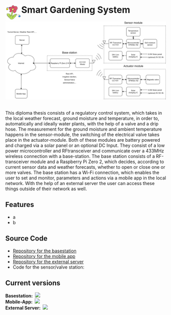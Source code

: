 # <img align="left" src="https://github.com/Bernd-H/SmartGardeningSystem/blob/main/Pictures/SmartSelect_20220403-142708_PENUP.png" width="50" height="50" /> Smart Gardening System
<p align="center">
  <img src="https://github.com/Bernd-H/SmartGardeningSystem/blob/main/Pictures/SmartGardeningSystem_V5_en.png">
</p>
<br>
This diploma thesis consists of a regulatory control system, which
takes in the local weather forecast, ground moisture and temperature,
in order to, automatically and ideally water plants, with the help of a
valve and a drip hose. The measurement for the ground moisture and
ambient temperature happens in the sensor-module, the switching of
the electrical valve takes place in the actuator-module. Both of these
modules are battery powered and charged via a solar panel or an
optional DC Input. They consist of a low power microcontroller and RFtransceiver
and communicate over a 433MHz wireless connection with
a base-station. The base station consists of a RF-transceiver module
and a Raspberry Pi Zero 2, which decides, according to current sensor
data and weather forecasts, whether to open or close one or more
valves. The base station has a Wi-Fi connection, which enables the
user to set and monitor, parameters and actions via a mobile app in the
local network. With the help of an external server the user can access
these things outside of their network as well.

## Features
- a
- b

## Source Code

- [Repository for the basestation](https://github.com/Bernd-H/SmartGardeningSystem_Basestation)
- [Repository for the mobile app](https://github.com/Bernd-H/SmartGardeningSystem_MobileApp)
- [Repository for the external server](https://github.com/Bernd-H/SmartGardeningSystem_ExternalServer)
- Code for the sensor/valve station: 

## Current versions

<b>Basestation:</b>&ensp;![](https://img.shields.io/github/release/Bernd-H/SmartGardeningSystem)<br/>
<b>Mobile-App:</b>&ensp;![](https://img.shields.io/github/release/Bernd-H/SmartGardeningSystem_MobileApp)<br/>
<b>External Server:</b>&ensp;![](https://img.shields.io/github/release/Bernd-H/SmartGardeningSystem_ExternalServer)<br/>

